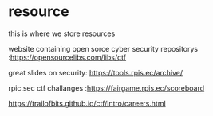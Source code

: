# resource
this is where we store resources 

website containing open sorce cyber security repositorys :https://opensourcelibs.com/libs/ctf


great slides on security: https://tools.rpis.ec/archive/

rpic.sec ctf challanges :https://fairgame.rpis.ec/scoreboard

https://trailofbits.github.io/ctf/intro/careers.html
